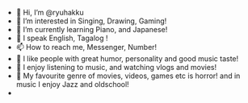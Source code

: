 - 👋 Hi, I’m @ryuhakku
- 👀 I’m interested in Singing, Drawing, Gaming!
- 🌱 I’m currently learning Piano, and Japanese!
- 💞️ I speak English, Tagalog !
- 📫 How to reach me, Messenger, Number!
- 🎀 I like people with great humor, personality and good music taste!
- 💌 I enjoy listening to music, and watching vlogs and movies!
- 💐 My favourite genre of movies, videos, games etc is horror! and in music I enjoy Jazz and oldschool!
- 
